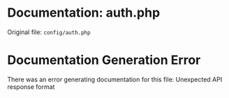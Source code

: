# Documentation: auth.php

Original file: `config/auth.php`

# Documentation Generation Error

There was an error generating documentation for this file: Unexpected API response format